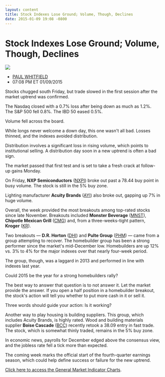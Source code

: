```yaml
---
layout: content
title: Stock Indexes Lose Ground; Volume, Though, Declines
date: 2015-01-09 19:08 -0800
---
```



Stock Indexes Lose Ground; Volume, Though, Declines
====================================================


![](https://www.investors.com/wp-content/uploads/ibd-migrated-images/MPv_150112_635564145981745829.png)

* [PAUL WHITFIELD](https://www.investors.com/author/whitfieldp/ "Posts by PAUL WHITFIELD")
* 07:08 PM ET 01/09/2015





Stocks chugged south Friday, but trade slowed in the first session after the market uptrend was confirmed.


The Nasdaq closed with a 0.7% loss after being down as much as 1.2%. The S&P 500 fell 0.8%. The IBD 50 eased 0.5%.


Volume fell across the board.


While longs never welcome a down day, this one wasn't all bad. Losses thinned, and the indexes avoided distribution.


Distribution involves a significant loss in rising volume, which points to institutional selling. A distribution day soon in a new uptrend is often a bad sign.


The market passed that first test and is set to take a fresh crack at follow-up gains Monday.


On Friday, **NXP Semiconductors** ([NXPI](https://research.investors.com/quote.aspx?symbol=NXPI)) broke out past a 78.44 buy point in busy volume. The stock is still in the 5% buy zone.


Lighting manufacturer **Acuity Brands** ([AYI](https://research.investors.com/quote.aspx?symbol=AYI)) also broke out, gapping up 7% in huge volume.


Overall, the week provided the most breakouts among top-rated stocks since late November. Breakouts included **Monster Beverage** ([MNST](https://research.investors.com/quote.aspx?symbol=MNST)), **Chipotle Mexican Grill** ([CMG](https://research.investors.com/quote.aspx?symbol=CMG)) and, from a three-weeks-tight pattern, **Kroger** ([KR](https://research.investors.com/quote.aspx?symbol=KR)).


Two breakouts — **D.R. Horton** ([DHI](https://research.investors.com/quote.aspx?symbol=DHI)) and **Pulte Group** ([PHM](https://research.investors.com/quote.aspx?symbol=PHM)) — came from a group attempting to recover. The homebuilder group has been a strong performer since the market's mid-December low. Homebuilders are up 12% vs. 3% to 4% for the major indexes over that nearly four-week period.


The group, though, was a laggard in 2013 and performed in line with indexes last year.


Could 2015 be the year for a strong homebuilders rally?


The best way to answer that question is to not answer it. Let the market provide the answer. If you open a half position in a homebuilder breakout, the stock's action will tell you whether to put more cash in it or sell it.


Three words should guide your action: Is it working?


Another way to play housing is building suppliers. This group, which includes Acuity Brands, is highly rated. Wood and building materials supplier **Boise Cascade** ([BCC](https://research.investors.com/quote.aspx?symbol=BCC)) recently retook a 38.09 entry in fast trade. The stock, which is somewhat thinly traded, remains in the 5% buy zone.


In economic news, payrolls for December edged above the consensus view, and the jobless rate fell a tick more than expected.


The coming week marks the official start of the fourth-quarter earnings season, which could help define success or failure for the new uptrend.


[Click here to access the General Market Indicator Charts](https://www.investors.com/pdf/GMI_011215.pdf).




